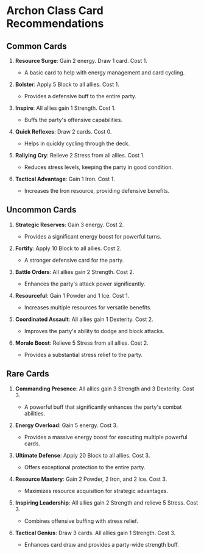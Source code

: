 # Archon Class Card Recommendations

## Common Cards
1. **Resource Surge**: Gain 2 energy. Draw 1 card. Cost 1.
   - A basic card to help with energy management and card cycling.

2. **Bolster**: Apply 5 Block to all allies. Cost 1.
   - Provides a defensive buff to the entire party.

3. **Inspire**: All allies gain 1 Strength. Cost 1.
   - Buffs the party's offensive capabilities.

4. **Quick Reflexes**: Draw 2 cards. Cost 0.
   - Helps in quickly cycling through the deck.

5. **Rallying Cry**: Relieve 2 Stress from all allies. Cost 1.
   - Reduces stress levels, keeping the party in good condition.

6. **Tactical Advantage**: Gain 1 Iron. Cost 1.
   - Increases the Iron resource, providing defensive benefits.

## Uncommon Cards
1. **Strategic Reserves**: Gain 3 energy. Cost 2.
   - Provides a significant energy boost for powerful turns.

2. **Fortify**: Apply 10 Block to all allies. Cost 2.
   - A stronger defensive card for the party.

3. **Battle Orders**: All allies gain 2 Strength. Cost 2.
   - Enhances the party's attack power significantly.

4. **Resourceful**: Gain 1 Powder and 1 Ice. Cost 1.
   - Increases multiple resources for versatile benefits.

5. **Coordinated Assault**: All allies gain 1 Dexterity. Cost 2.
   - Improves the party's ability to dodge and block attacks.

6. **Morale Boost**: Relieve 5 Stress from all allies. Cost 2.
   - Provides a substantial stress relief to the party.

## Rare Cards
1. **Commanding Presence**: All allies gain 3 Strength and 3 Dexterity. Cost 3.
   - A powerful buff that significantly enhances the party's combat abilities.

2. **Energy Overload**: Gain 5 energy. Cost 3.
   - Provides a massive energy boost for executing multiple powerful cards.

3. **Ultimate Defense**: Apply 20 Block to all allies. Cost 3.
   - Offers exceptional protection to the entire party.

4. **Resource Mastery**: Gain 2 Powder, 2 Iron, and 2 Ice. Cost 3.
   - Maximizes resource acquisition for strategic advantages.

5. **Inspiring Leadership**: All allies gain 2 Strength and relieve 5 Stress. Cost 3.
   - Combines offensive buffing with stress relief.

6. **Tactical Genius**: Draw 3 cards. All allies gain 1 Strength. Cost 3.
   - Enhances card draw and provides a party-wide strength buff.
